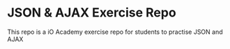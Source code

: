 # JSON & AJAX Exercise Repo

This repo is a iO Academy exercise repo for students to practise JSON and AJAX